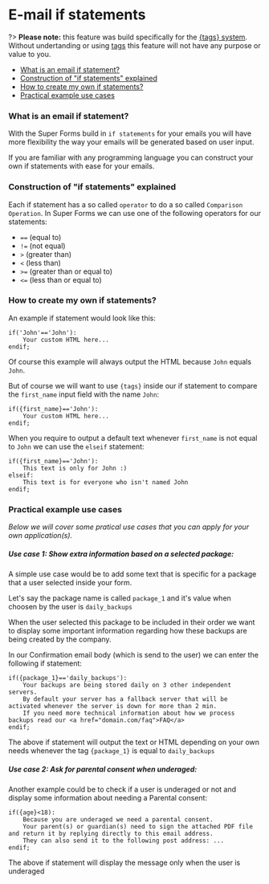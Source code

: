 # E-mail if statements

?> **Please note:** this feature was build specifically for the [{tags} system](tags-system). Without undertanding or using [tags](tags-system) this feature will not have any purpose or value to you.

* [What is an email if statement?](#what-is-an-email-if-statement)
* [Construction of "if statements" explained](#construction-of-quotif-statementsquot-explained)
* [How to create my own if statements?](#how-to-create-my-own-if-statements)
* [Practical example use cases](#practical-example-use-cases)


### What is an email if statement?

With the Super Forms build in `if statements` for your emails you will have more flexibility the way your emails will be generated based on user input.

If you are familiar with any programming language you can construct your own if statements with ease for your emails.


### Construction of "if statements" explained

Each if statement has a so called `operator` to do a so called `Comparison Operation`. In Super Forms we can use one of the following operators for our statements:
- `==` (equal to)
- `!=` (not equal)
- `>` (greater than)
- `<` (less than)
- `>=` (greater than or equal to)
- `<=` (less than or equal to)


### How to create my own if statements?

An example if statement would look like this: 

	if('John'=='John'): 
		Your custom HTML here...
	endif;

Of course this example will always output the HTML because `John` equals `John`.

But of course we will want to use `{tags}` inside our if statement to compare the `first_name` input field with the name `John`:

	if({first_name}=='John'): 
		Your custom HTML here...
	endif;

When you require to output a default text whenever `first_name` is not equal to `John` we can use the `elseif` statement:

	if({first_name}=='John'):
		This text is only for John :)
	elseif:
		This text is for everyone who isn't named John
	endif;



### Practical example use cases

_Below we will cover some pratical use cases that you can apply for your own application(s)._

##### Use case 1: Show extra information based on a selected package:

A simple use case would be to add some text that is specific for a package that a user selected inside your form.

Let's say the package name is called `package_1` and it's value when choosen by the user is `daily_backups`

When the user selected this package to be included in their order we want to display some important information regarding how these backups are being created by the company.

In our Confirmation email body (which is send to the user) we can enter the following if statement:

	if({package_1}=='daily_backups'):
		Your backups are being stored daily on 3 other independent servers.
		By default your server has a fallback server that will be activated whenever the server is down for more than 2 min.
		If you need more technical information about how we process backups read our <a href="domain.com/faq">FAQ</a>
	endif;

The above if statement will output the text or HTML depending on your own needs whenever the tag `{package_1}` is equal to `daily_backups`


##### Use case 2: Ask for parental consent when underaged:

Another example could be to check if a user is underaged or not and display some information about needing a Parental consent:

	if({age}<18):
		Because you are underaged we need a parental consent.
		Your parent(s) or guardian(s) need to sign the attached PDF file and return it by replying directly to this email address.
		They can also send it to the following post address: ...
	endif;

The above if statement will display the message only when the user is underaged




